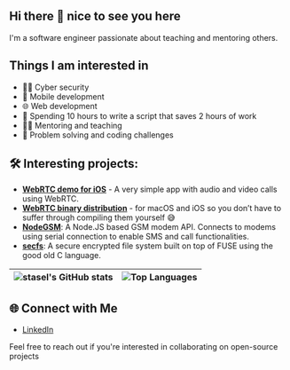 ## Hi there 👋 nice to see you here

I'm a software engineer passionate about teaching and mentoring others. 

## Things I am interested in
- 🕵️‍♂️ Cyber security
- 📱 Mobile development
- 🌐 Web development
- 👾 Spending 10 hours to write a script that saves 2 hours of work
- 👨‍💻 Mentoring and teaching
- 🧠 Problem solving and coding challenges

## 🛠️ Interesting projects:
- **[WebRTC demo for iOS](https://github.com/stasel/WebRTC-iOS)** - A very simple app with audio and video calls using WebRTC.
- **[WebRTC binary distribution](https://github.com/stasel/WebRTC)** - for macOS and iOS so you don’t have to suffer through compiling them yourself 😅
- **[NodeGSM](https://github.com/stasel/NodeGSM)**: A Node.JS based GSM modem API. Connects to modems using serial connection to enable SMS and call functionalities.
- **[secfs](https://github.com/stasel/secfs)**: A secure encrypted file system built on top of FUSE using the good old C language. 

| ![stasel's GitHub stats](https://github-readme-stats.vercel.app/api?username=stasel) | ![Top Languages](https://github-readme-stats.vercel.app/api/top-langs/?username=stasel&layout=compact) |
|------------|-------------|


## 🌐 Connect with Me

- [LinkedIn](https://www.linkedin.com/in/stasel/)

Feel free to reach out if you're interested in collaborating on open-source projects


